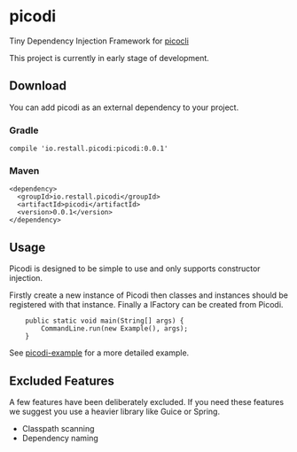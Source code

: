 # picodi

Tiny Dependency Injection Framework for [picocli](https://picocli.info/)

This project is currently in early stage of development.

## Download
You can add picodi as an external dependency to your project.

### Gradle

```
compile 'io.restall.picodi:picodi:0.0.1'
```

### Maven

```
<dependency>
  <groupId>io.restall.picodi</groupId>
  <artifactId>picodi</artifactId>
  <version>0.0.1</version>
</dependency>
```

## Usage

Picodi is designed to be simple to use and only supports constructor
injection. 

Firstly create a new instance of Picodi then classes and instances
should be registered with that instance. Finally a IFactory can be
created from Picodi.

```
    public static void main(String[] args) {
        CommandLine.run(new Example(), args);
    }
```

See [picodi-example](https://github.com/conorrr/picodi-example) for a more detailed example.

## Excluded Features

A few features have been deliberately excluded. If you need these
features we suggest you use a heavier library like Guice or Spring.

* Classpath scanning
* Dependency naming
